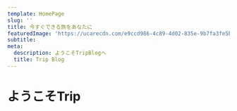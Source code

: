 ```yaml
---
template: HomePage
slug: ''
title: 今すぐできる旅をあなたに
featuredImage: 'https://ucarecdn.com/e9ccd986-4c89-4d02-835e-9b7fa3fe5b21/'
subtitle: 　
meta:
  description: ようこそTripBlogへ
  title: Trip Blog
---
```


# ようこそTrip

